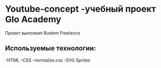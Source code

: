 # Youtube-concept -учебный проект Glo Academy
Проект выполнил Rustem Freelance

## Используемые технологии:
-HTML
-CSS
-normalize.css
-SVG Sprites
